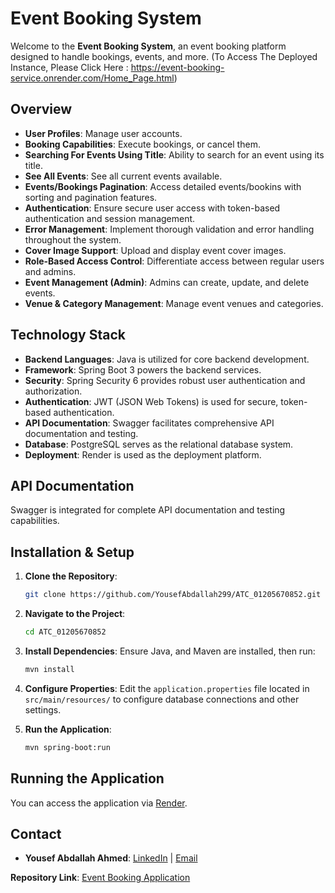 # Event Booking System

Welcome to the **Event Booking System**, an event booking platform designed to handle bookings, events, and more.
(To Access The Deployed Instance, Please Click Here : https://event-booking-service.onrender.com/Home_Page.html)

## Overview
- **User Profiles**: Manage user accounts.
- **Booking Capabilities**: Execute bookings, or cancel them.
- **Searching For Events Using Title**: Ability to search for an event using its title.
- **See All Events**: See all current events available.
- **Events/Bookings Pagination**: Access detailed events/bookins with sorting and pagination features.
- **Authentication**: Ensure secure user access with token-based authentication and session management.
- **Error Management**: Implement thorough validation and error handling throughout the system.
- **Cover Image Support**: Upload and display event cover images.
- **Role-Based Access Control**: Differentiate access between regular users and admins.
- **Event Management (Admin)**: Admins can create, update, and delete events.
- **Venue & Category Management**: Manage event venues and categories.


## Technology Stack
- **Backend Languages**: Java is utilized for core backend development.
- **Framework**: Spring Boot 3 powers the backend services.
- **Security**: Spring Security 6 provides robust user authentication and authorization.
- **Authentication**: JWT (JSON Web Tokens) is used for secure, token-based authentication.
- **API Documentation**: Swagger facilitates comprehensive API documentation and testing.
- **Database**: PostgreSQL serves as the relational database system.
- **Deployment**: Render is used as the deployment platform.

## API Documentation
Swagger is integrated for complete API documentation and testing capabilities.

## Installation & Setup
1. **Clone the Repository**:
    ```bash
    git clone https://github.com/YousefAbdallah299/ATC_01205670852.git
    ```
2. **Navigate to the Project**:
    ```bash
    cd ATC_01205670852
    ```
3. **Install Dependencies**:
    Ensure Java, and Maven are installed, then run:
    ```bash
    mvn install
    ```
4. **Configure Properties**:
    Edit the `application.properties` file located in `src/main/resources/` to configure database connections and other settings.

5. **Run the Application**:
    ```bash
    mvn spring-boot:run
    ```

## Running the Application
You can access the application via [Render](https://event-booking-service.onrender.com/Home_Page.html).


## Contact
- **Yousef Abdallah Ahmed**: [LinkedIn](https://www.linkedin.com/in/yousef-abdallah-9a6976232/) | [Email](mailto:yousefabdallah031@gmail.com)

**Repository Link**: [Event Booking Application](https://github.com/YousefAbdallah299/ATC_01205670852)
